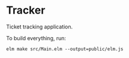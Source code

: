 # Tracker
Ticket tracking application.



To build everything, run:

```shell
elm make src/Main.elm --output=public/elm.js
```
